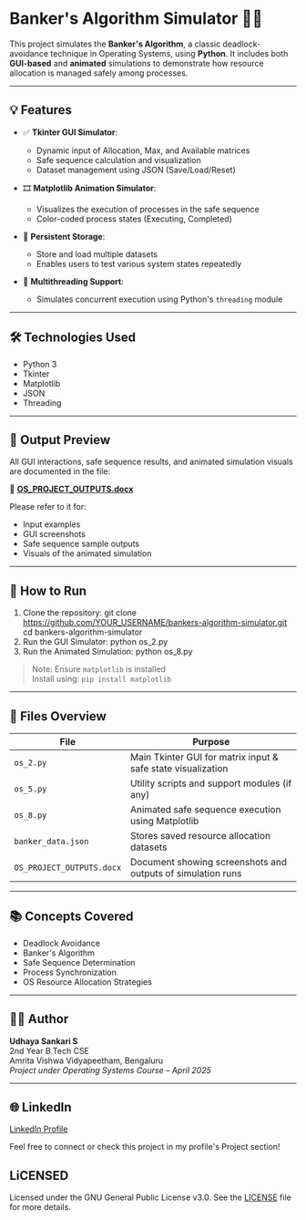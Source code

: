 # Banker's Algorithm Simulator 🧠🔐

This project simulates the **Banker's Algorithm**, a classic deadlock-avoidance technique in Operating Systems, using **Python**. It includes both **GUI-based** and **animated** simulations to demonstrate how resource allocation is managed safely among processes.

---

## 💡 Features

- ✅ **Tkinter GUI Simulator**:
  - Dynamic input of Allocation, Max, and Available matrices
  - Safe sequence calculation and visualization
  - Dataset management using JSON (Save/Load/Reset)

- 🎞️ **Matplotlib Animation Simulator**:
  - Visualizes the execution of processes in the safe sequence
  - Color-coded process states (Executing, Completed)

- 💾 **Persistent Storage**:
  - Store and load multiple datasets
  - Enables users to test various system states repeatedly

- 🧵 **Multithreading Support**:
  - Simulates concurrent execution using Python's `threading` module

---

## 🛠 Technologies Used

- Python 3
- Tkinter
- Matplotlib
- JSON
- Threading

---

## 📸 Output Preview

All GUI interactions, safe sequence results, and animated simulation visuals are documented in the file:

📄 **[OS_PROJECT_OUTPUTS.docx](OS_PROJECT_OUTPUTS.docx)**

Please refer to it for:
- Input examples
- GUI screenshots
- Safe sequence sample outputs
- Visuals of the animated simulation

---

## 🚀 How to Run

1. Clone the repository:
   git clone https://github.com/YOUR_USERNAME/bankers-algorithm-simulator.git
   cd bankers-algorithm-simulator
2. Run the GUI Simulator:
   python os_2.py
3. Run the Animated Simulation:
   python os_8.py

> Note: Ensure `matplotlib` is installed  
> Install using: `pip install matplotlib`

---

## 📂 Files Overview

| File                   | Purpose                                                             |
|------------------------|----------------------------------------------------------------------|
| `os_2.py`              | Main Tkinter GUI for matrix input & safe state visualization        |
| `os_5.py`              | Utility scripts and support modules (if any)                        |
| `os_8.py`              | Animated safe sequence execution using Matplotlib                   |
| `banker_data.json`     | Stores saved resource allocation datasets                           |
| `OS_PROJECT_OUTPUTS.docx` | Document showing screenshots and outputs of simulation runs     |

---

## 📚 Concepts Covered

- Deadlock Avoidance
- Banker's Algorithm
- Safe Sequence Determination
- Process Synchronization
- OS Resource Allocation Strategies

---

## 🧑‍💻 Author

**Udhaya Sankari S**  
2nd Year B.Tech CSE  
Amrita Vishwa Vidyapeetham, Bengaluru  
*Project under Operating Systems Course – April 2025*

---

## 🌐 LinkedIn

[LinkedIn Profile](https://www.linkedin.com/in/udhaya-sankari-9838852a9/)

Feel free to connect or check this project in my profile's Project section!

##  LiCENSED
Licensed under the GNU General Public License v3.0. See the [LICENSE](./LICENSE) file for more details.

